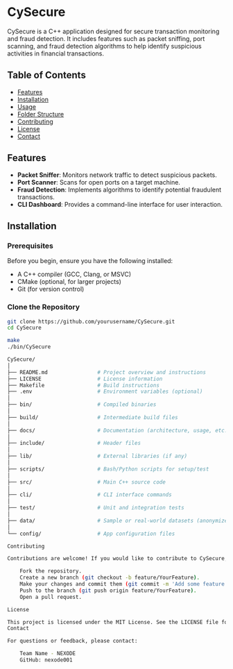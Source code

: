 # CySecure

CySecure is a C++ application designed for secure transaction monitoring and fraud detection. It includes features such as packet sniffing, port scanning, and fraud detection algorithms to help identify suspicious activities in financial transactions.

## Table of Contents

- [Features](#features)
- [Installation](#installation)
- [Usage](#usage)
- [Folder Structure](#folder-structure)
- [Contributing](#contributing)
- [License](#license)
- [Contact](#contact)

## Features

- **Packet Sniffer**: Monitors network traffic to detect suspicious packets.
- **Port Scanner**: Scans for open ports on a target machine.
- **Fraud Detection**: Implements algorithms to identify potential fraudulent transactions.
- **CLI Dashboard**: Provides a command-line interface for user interaction.

## Installation

### Prerequisites

Before you begin, ensure you have the following installed:

- A C++ compiler (GCC, Clang, or MSVC)
- CMake (optional, for larger projects)
- Git (for version control)

### Clone the Repository

```bash
git clone https://github.com/yourusername/CySecure.git
cd CySecure

make
./bin/CySecure

CySecure/
│
├── README.md                # Project overview and instructions
├── LICENSE                  # License information
├── Makefile                 # Build instructions
├── .env                     # Environment variables (optional)
│
├── bin/                     # Compiled binaries
│
├── build/                   # Intermediate build files
│
├── docs/                    # Documentation (architecture, usage, etc.)
│
├── include/                 # Header files
│
├── lib/                     # External libraries (if any)
│
├── scripts/                 # Bash/Python scripts for setup/test
│
├── src/                     # Main C++ source code
│
├── cli/                     # CLI interface commands
│
├── test/                    # Unit and integration tests
│
├── data/                    # Sample or real-world datasets (anonymized)
│
└── config/                  # App configuration files

Contributing

Contributions are welcome! If you would like to contribute to CySecure, please follow these steps:

    Fork the repository.
    Create a new branch (git checkout -b feature/YourFeature).
    Make your changes and commit them (git commit -m 'Add some feature').
    Push to the branch (git push origin feature/YourFeature).
    Open a pull request.

License

This project is licensed under the MIT License. See the LICENSE file for details.
Contact

For questions or feedback, please contact:

    Team Name - NEXODE
    GitHub: nexode001

